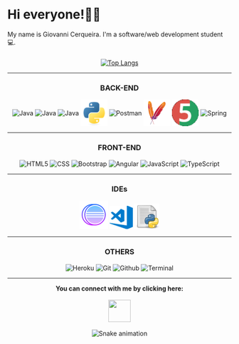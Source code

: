 # Hi everyone!✌🏽

My name is Giovanni Cerqueira. I'm a software/web development student 💻.

###

<div align="center">

[![Top Langs](https://github-readme-stats.vercel.app/api/top-langs/?username=giovanni-cerqueira&layout=compact&langs_count=7&theme=tokyonight)](https://github.com/giovanni-cerqueira/github-readme-stats)


<hr>
 


<h3>BACK-END</h3>
  <p>
  <img align="center" alt="Java" height="60" width="60" src="https://cdn.jsdelivr.net/gh/devicons/devicon/icons/java/java-original-wordmark.svg">
  <img align="center" alt="Java" height="60" width="60" src="https://icongr.am/devicon/mysql-original-wordmark.svg?size=128&color=8701f4">
  <img align="center" alt="Java" height="60" width="60" src="https://icongr.am/devicon/postgresql-original.svg?size=128&color=currentColor">
  <img align="center" alt="Python" height="60" width="60" src="https://raw.githubusercontent.com/devicons/devicon/master/icons/python/python-original.svg">
  <img src="https://www.vectorlogo.zone/logos/getpostman/getpostman-icon.svg" alt="Postman" title="Postman" align="center" height="60px" width="60px">
  <img src="Logos-Conhecimentos/Maven.png" alt="Maven" title="Maven" align="center" height="60px" width="60px">
  <img src="Logos-Conhecimentos/Junit.png" alt="Junit" title="Junit" align="center" height="60px" width="60px">
  <img src="https://www.vectorlogo.zone/logos/springio/springio-icon.svg" alt="Spring" title="Spring" align="center" height="60px" width="60px">
   
  </p>

---

  <h3>FRONT-END</h3>
  <p>

   <img align="center" alt="HTML5" height="60" width="60" src="https://icongr.am/devicon/html5-original.svg?size=128&color=8701f4">
   <img align="center" alt="CSS" height="60" width="60" src="https://icongr.am/devicon/css3-original.svg?size=128&color=8701f4">
   <img align="center" alt="Bootstrap" height="60" width="60" src="https://icongr.am/devicon/bootstrap-plain-wordmark.svg?size=128&color=8701f4">
   <img align="center" alt="Angular" height="60" width="60" src="https://icongr.am/devicon/angularjs-original.svg?size=128&color=8701f4">
   <img align="center" alt="JavaScript" height="60" width="60" src="https://icongr.am/devicon/javascript-original.svg?size=128&color=8701f4">
   <img align="center" alt="TypeScript" height="60" width="60" src="https://icongr.am/devicon/typescript-original.svg?size=128&color=8701f4">
    
  </p>

---

  <h3>IDEs</h3>
  <p>
    <img src="Logos-Conhecimentos/Eclipse.png" alt="Eclipse" title="Eclipse">
    <img src="Logos-Conhecimentos/VSCode.png" alt="VSCode" title="VSCode">
    <img src="Logos-Conhecimentos/IDLEPython.png" alt="Python" title="IDLEPython" height="57px" width="57px">
  </p>

---

  <h3>OTHERS</h3>
  <p>
  
  <img align="center" alt="Heroku" height="60" width="60" src="https://icongr.am/devicon/heroku-original.svg?size=128&color=currentColor">
  <img align="center" alt="Git" height="60" width="60" src="https://icongr.am/devicon/git-original.svg?size=128&color=currentColor">
  <img align="center" alt="Github" height="60" width="60" src="https://icongr.am/octicons/mark-github.svg?size=128&color=ffffff">
   <img align="center" alt="Terminal" height="60" width="60" src="https://icongr.am/octicons/terminal.svg?size=128&color=ffffff">
    
  </p>
 
<hr>

**You can connect with me by clicking here:** <br> <br>
[<img src="https://icongr.am/devicon/linkedin-original.svg?size=128&color=c2c1c1"  height="50" width="50" />](https://www.linkedin.com/in/giovannicerqueira//)
  
  ![Snake animation](https://github.com/giovanni-cerqueira/giovanni-cerqueira/blob/output/github-contribution-grid-snake.svg)

</div>


